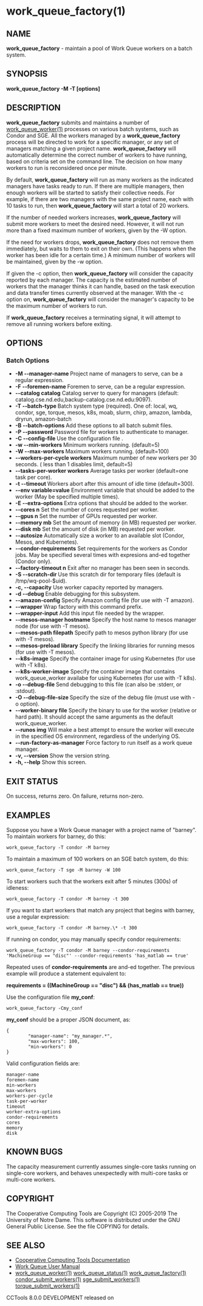 






















# work_queue_factory(1)

## NAME
**work_queue_factory** - maintain a pool of Work Queue workers on a batch system.

## SYNOPSIS
****work_queue_factory -M <project-name> -T <batch-type> [options]****

## DESCRIPTION
**work_queue_factory** submits and maintains a number
of [work_queue_worker(1)](work_queue_worker.md) processes on various batch systems, such as
Condor and SGE.  All the workers managed by a **work_queue_factory** process
will be directed to work for a specific manager, or any set of managers matching
a given project name.  **work_queue_factory** will automatically determine
the correct number of workers to have running, based on criteria set on
the command line.  The decision on how many workers to run is reconsidered
once per minute.

By default, **work_queue_factory** will run as many workers as the
indicated managers have tasks ready to run.  If there are multiple
managers, then enough workers will be started to satisfy their collective needs.
For example, if there are two managers with the same project name, each with
10 tasks to run, then **work_queue_factory** will start a total of 20 workers.

If the number of needed workers increases, **work_queue_factory** will submit
more workers to meet the desired need.  However, it will not run more than
a fixed maximum number of workers, given by the -W option.

If the need for workers drops, **work_queue_factory** does not remove them immediately,
but waits to them to exit on their own.  (This happens when the worker has been idle
for a certain time.)  A minimum number of workers will be maintained, given
by the -w option.

If given the -c option, then **work_queue_factory** will consider the capacity
reported by each manager.  The capacity is the estimated number of workers
that the manager thinks it can handle, based on the task execution and data
transfer times currently observed at the manager.  With the -c option on,
**work_queue_factory** will consider the manager's capacity to be the maximum
number of workers to run.

If **work_queue_factory** receives a terminating signal, it will attempt to
remove all running workers before exiting.

## OPTIONS

### Batch Options

- **-M --manager-name <project>** Project name of managers to serve, can be a regular expression.
- **-F --foremen-name <project>** Foremen to serve, can be a regular expression.
- **--catalog catalog** Catalog server to query for managers (default: catalog.cse.nd.edu,backup-catalog.cse.nd.edu:9097).
- **-T --batch-type <type>** Batch system type (required). One of: local, wq, condor, sge, torque, mesos, k8s, moab, slurm, chirp, amazon, lambda, dryrun, amazon-batch
- **-B --batch-options <options>** Add these options to all batch submit files.
- **-P --password <file>** Password file for workers to authenticate to manager.
- **-C --config-file <file>** Use the configuration file <file>.
- **-w --min-workers <workers>** Minimum workers running.  (default=5)
- **-W --max-workers <workers>** Maximum workers running.  (default=100)
- **--workers-per-cycle workers** Maximum number of new workers per 30 seconds.  ( less than 1 disables limit, default=5)
- **--tasks-per-worker workers** Average tasks per worker (default=one task per core).
- **-t --timeout <time>** Workers abort after this amount of idle time (default=300).
- **--env variable=value** Environment variable that should be added to the worker (May be specified multiple times).
- **-E --extra-options <options>** Extra options that should be added to the worker.
- **--cores n** Set the number of cores requested per worker.
- **--gpus n** Set the number of GPUs requested per worker.
- **--memory mb** Set the amount of memory (in MB) requested per worker.
- **--disk mb** Set the amount of disk (in MB) requested per worker.
- **--autosize** Automatically size a worker to an available slot (Condor, Mesos, and Kubernetes).
- **--condor-requirements** Set requirements for the workers as Condor jobs. May be specified several times with expresions and-ed together (Condor only).
- **--factory-timeout n** Exit after no manager has been seen in <n> seconds.
- **-S --scratch-dir <file>** Use this scratch dir for temporary files (default is /tmp/wq-pool-$uid).
- **-c, --capacity** Use worker capacity reported by managers.
- **-d --debug <subsystem>** Enable debugging for this subsystem.
- **--amazon-config** Specify Amazon config file (for use with -T amazon).
- **--wrapper** Wrap factory with this command prefix.
- **--wrapper-input** Add this input file needed by the wrapper.
- **--mesos-manager hostname** Specify the host name to mesos manager node (for use with -T mesos).
- **--mesos-path filepath** Specify path to mesos python library (for use with -T mesos).
- **--mesos-preload library** Specify the linking libraries for running mesos (for use with -T mesos).
- **--k8s-image** Specify the container image for using Kubernetes (for use with -T k8s).
- **--k8s-worker-image** Specify the container image that contains work_queue_worker availabe for using Kubernetes (for use with -T k8s).
- **-o --debug-file <file>** Send debugging to this file (can also be :stderr, or :stdout).
- **-O --debug-file-size <mb>** Specify the size of the debug file (must use with -o option).
- **--worker-binary file** Specify the binary to use for the worker (relative or hard path). It should accept the same arguments as the default work_queue_worker.
- **--runos img** Will make a best attempt to ensure the worker will execute in the specified OS environment, regardless of the underlying OS.
- **--run-factory-as-manager** Force factory to run itself as a work queue manager.
- **-v, --version** Show the version string.
- **-h, --help** Show this screen.


## EXIT STATUS
On success, returns zero. On failure, returns non-zero.

## EXAMPLES

Suppose you have a Work Queue manager with a project name of "barney".
To maintain workers for barney, do this:

```
work_queue_factory -T condor -M barney
```

To maintain a maximum of 100 workers on an SGE batch system, do this:

```
work_queue_factory -T sge -M barney -W 100
```

To start workers such that the workers exit after 5 minutes (300s) of idleness:

```
work_queue_factory -T condor -M barney -t 300
```

If you want to start workers that match any project that begins
with barney, use a regular expression:

```
work_queue_factory -T condor -M barney.\* -t 300
```

If running on condor, you may manually specify condor requirements:

```
work_queue_factory -T condor -M barney --condor-requirements 'MachineGroup == "disc"' --condor-requirements 'has_matlab == true'
```

Repeated uses of **condor-requirements** are and-ed together. The previous example will produce a statement equivalent to:

**requirements = ((MachineGroup == "disc") && (has_matlab == true))**

Use the configuration file **my_conf**:

```
work_queue_factory -Cmy_conf
```

**my_conf** should be a proper JSON document, as:
```
{
        "manager-name": "my_manager.*",
        "max-workers": 100,
        "min-workers": 0
}
```

Valid configuration fields are:

```
manager-name
foremen-name
min-workers
max-workers
workers-per-cycle
task-per-worker
timeout
worker-extra-options
condor-requirements
cores
memory
disk
```

## KNOWN BUGS

The capacity measurement currently assumes single-core tasks running on single-core
workers, and behaves unexpectedly with multi-core tasks or multi-core workers.

## COPYRIGHT
The Cooperative Computing Tools are Copyright (C) 2005-2019 The University of Notre Dame.  This software is distributed under the GNU General Public License.  See the file COPYING for details.

## SEE ALSO


- [Cooperative Computing Tools Documentation]("../index.html")
- [Work Queue User Manual]("../workqueue.html")
- [work_queue_worker(1)](work_queue_worker.md) [work_queue_status(1)](work_queue_status.md) [work_queue_factory(1)](work_queue_factory.md) [condor_submit_workers(1)](condor_submit_workers.md) [sge_submit_workers(1)](sge_submit_workers.md) [torque_submit_workers(1)](torque_submit_workers.md) 


CCTools 8.0.0 DEVELOPMENT released on 
